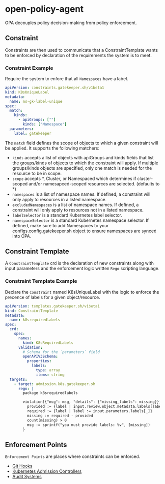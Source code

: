 # open-policy-agent

OPA decouples policy decision-making from policy enforcement. 

## Constraint
Constraints are then used to communicate that a ConstraintTemplate wants to be enforced by declaration of the requirements the system is to meet.

### Constraint Example 
Require the system to enfore that all `Namespaces` have a label.
```yaml
apiVersion: constraints.gatekeeper.sh/v1beta1
kind: K8sUniqueLabel
metadata:
  name: ns-gk-label-unique
spec:
  match:
    kinds:
      - apiGroups: [""]
        kinds: ["Namespace"]
  parameters:
    label: gatekeeper
```

The `match` field defines the scope of objects to which a given constraint will be applied. It supports the following matchers:
- `kinds` accepts a list of objects with apiGroups and kinds fields that list the groups/kinds of objects to which the constraint will apply. If multiple groups/kinds objects are specified, only one match is needed for the resource to be in scope.
- `scope` accepts *, Cluster, or Namespaced which determines if cluster-scoped and/or namesapced-scoped resources are selected. (defaults to *)
- `namespaces` is a list of namespace names. If defined, a constraint will only apply to resources in a listed namespace.
- `excludedNamespaces` is a list of namespace names. If defined, a constraint will only apply to resources not in a listed namespace.
- `labelSelector` is a standard Kubernetes label selector.
- `namespaceSelector` is a standard Kubernetes namespace selector. If defined, make sure to add Namespaces to your configs.config.gatekeeper.sh object to ensure namespaces are synced into OPA. 

## Constraint Template
A `ConstraintTemplate` crd is the declaration of new constraints along with input parameters and the enforcement logic written `Rego` scripting language.

### Constraint Template Example
Declare the `Constraint` named K8sUniqueLabel with the logic to enforce the precence of labels for a given object/resource. 
```yaml
apiVersion: templates.gatekeeper.sh/v1beta1
kind: ConstraintTemplate
metadata:
  name: k8srequiredlabels
spec:
  crd:
    spec:
      names:
        kind: K8sRequiredLabels
      validation:
        # Schema for the `parameters` field
        openAPIV3Schema:
          properties:
            labels:
              type: array
              items: string
  targets:
    - target: admission.k8s.gatekeeper.sh
      rego: |
        package k8srequiredlabels

        violation[{"msg": msg, "details": {"missing_labels": missing}}] {
          provided := {label | input.review.object.metadata.labels[label]}
          required := {label | label := input.parameters.labels[_]}
          missing := required - provided
          count(missing) > 0
          msg := sprintf("you must provide labels: %v", [missing])
        }
```

## Enforcement Points
`Enforcement Points` are places where constraints can be enforced. 
- [Git Hooks](https://git-scm.com/docs/githooks) 
- [Kubernetes Admission Controllers](https://kubernetes.io/docs/reference/access-authn-authz/admission-controllers/)
- [Audit Systems](https://open-policy-agent.github.io/gatekeeper/website/docs/audit)



